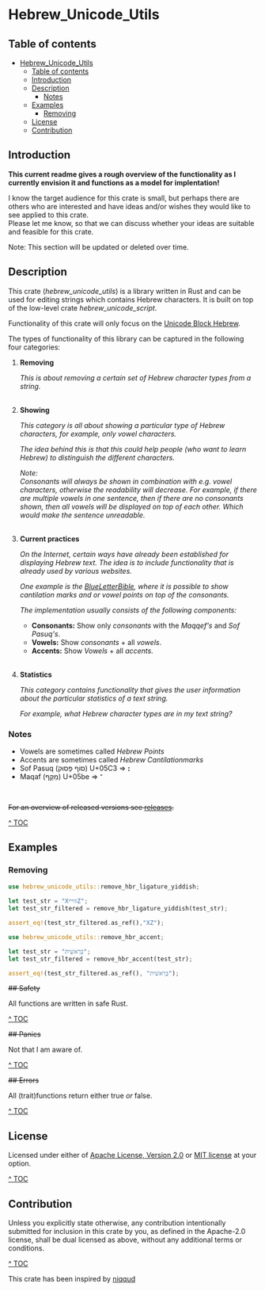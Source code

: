 # Hebrew_Unicode_Utils
## Table of contents <a name="toc"></a>
- [Hebrew\_Unicode\_Utils](#hebrew_unicode_utils)
  - [Table of contents ](#table-of-contents-)
  - [Introduction](#introduction)
  - [Description ](#description-)
    - [Notes](#notes)
  - [Examples](#examples)
    - [Removing](#removing)
  - [License ](#license-)
  - [Contribution ](#contribution-)

## Introduction

**This current readme gives a rough overview of the functionality as I currently envision it and functions as a model for implentation!**

I know the target audience for this crate is small, but perhaps there are others who are interested and have ideas and/or wishes they would like to see applied to this crate.   
Please let me know, so that we can discuss whether your ideas are suitable and feasible for this crate. 

Note: This section will be updated or deleted over time.

## Description <a name="description"></a>

This crate (*hebrew_unicode_utils*) is a library written in Rust and can be used for editing strings which contains Hebrew characters. It is built on top of the low-level crate *hebrew_unicode_script*.

Functionality of this crate will only focus on the [Unicode Block Hebrew](https://www.unicode.org/charts/PDF/U0590.pdf).

The types of functionality of this library can be captured in the following four categories:

1. **Removing**

   *This is about removing a certain set of Hebrew character types from a string.*
<br><br>
2. **Showing**
   
   *This category is all about showing a particular type of Hebrew characters, for example, only vowel characters.*

   *The idea behind this is that this could help people (who want to learn Hebrew) to distinguish the different characters.*

   *Note:*  
   *Consonants will always be shown in combination with e.g. vowel characters, otherwise the readability will decrease. For example, if there are multiple vowels in one sentence, then if there are no consonants  shown, then all vowels will be displayed on top of each other. Which would make the sentence unreadable.*
<br><br>
1. **Current practices**
   
   *On the Internet, certain ways have already been established for displaying Hebrew text.* 
   *The idea is to include functionality that is already used by various websites.*

   *One example is the [BlueLetterBible](https://www.blueletterbible.org/wlc/gen/1/1/s_1001), where it is possible to show  cantilation marks and or vowel points on top of the consonants.* 

   *The implementation usually consists of the following components:*
   - **Consonants:** Show only *consonants* with the *Maqqef's* and *Sof Pasuq's*.   
   -  **Vowels:** Show *consonants* + all *vowels*.   
   -  **Accents:** Show *Vowels* + all *accents.*
<br><br>
1. **Statistics**
   
   *This category contains functionality that gives the user information about the particular statistics of a text string.*

   *For example, what Hebrew character types are in my text string?*

### Notes

- Vowels are sometimes called *Hebrew Points*
- Accents are sometimes called *Hebrew Cantilationmarks*
- Sof Pasuq (סוֹף פָּסוּק) U+05C3  => **׃׃**
- Maqaf (מַקָּף) U+05be => **־**

<br>

~~For an overview of released versions see [releases](https://github.com/Roestdev/hebrew_unicode_utils/releases).~~

[^ TOC](#toc)

## Examples

### Removing

```rust
use hebrew_unicode_utils::remove_hbr_ligature_yiddish;
    
let test_str = "XװױײZ";
let test_str_filtered = remove_hbr_ligature_yiddish(test_str);

assert_eq!(test_str_filtered.as_ref(),"XZ");
```

```rust   
use hebrew_unicode_utils::remove_hbr_accent;

let test_str = "בְּרֵאשִׁ֖ית";
let test_str_filtered = remove_hbr_accent(test_str);

assert_eq!(test_str_filtered.as_ref(), "בְּרֵאשִׁית");
```



~~## Safety <a name="safety"></a>~~

All functions are written in safe Rust.


[^ TOC](#toc)

~~## Panics <a name="panics"></a>~~

Not that I am aware of.

[^ TOC](#toc)

~~## Errors <a name="errors"></a>~~

All (trait)functions return either true *or* false.

[^ TOC](#toc)

## License <a name="license"></a>

Licensed under either of <a href="LICENSE-APACHE">Apache License, Version
2.0</a> or <a href="LICENSE-MIT">MIT license</a> at your option.

[^ TOC](#toc)

## Contribution <a name="contribution"></a>

Unless you explicitly state otherwise, any contribution intentionally submitted
for inclusion in this crate by you, as defined in the Apache-2.0 license, shall
be dual licensed as above, without any additional terms or conditions.

[^ TOC](#toc)

This crate has been inspired by [niqqud](https://crates.io/crates/niqqud)